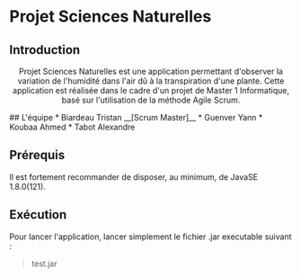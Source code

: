 # Projet Sciences Naturelles
## Introduction
<p style="text-align: center;">
Projet Sciences Naturelles est une application permettant d'observer la variation de l'humidité dans l'air dû à la transpiration d'une plante.
Cette application est réalisée dans le cadre d'un projet de Master 1 Informatique, basé sur l'utilisation de la méthode Agile Scrum.
</p>
## L'équipe
* Biardeau Tristan __[Scrum Master]__
* Guenver Yann
* Koubaa Ahmed
* Tabot Alexandre

## Prérequis
Il est fortement recommander de disposer, au minimum, de JavaSE 1.8.0(121).

## Exécution
Pour lancer l'application, lancer simplement le fichier .jar executable suivant :

> test.jar
